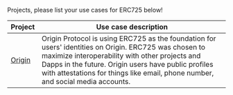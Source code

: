 Projects, please list your use cases for ERC725 below!

| Project | Use case description |
| --- | --- |
| [Origin](https://www.originprotocol.com/en) | Origin Protocol is using ERC725 as the foundation for users' identities on Origin. ERC725 was chosen to maximize interoperability with other projects and Dapps in the future. Origin users have public profiles with attestations for things like email, phone number, and social media accounts. |
